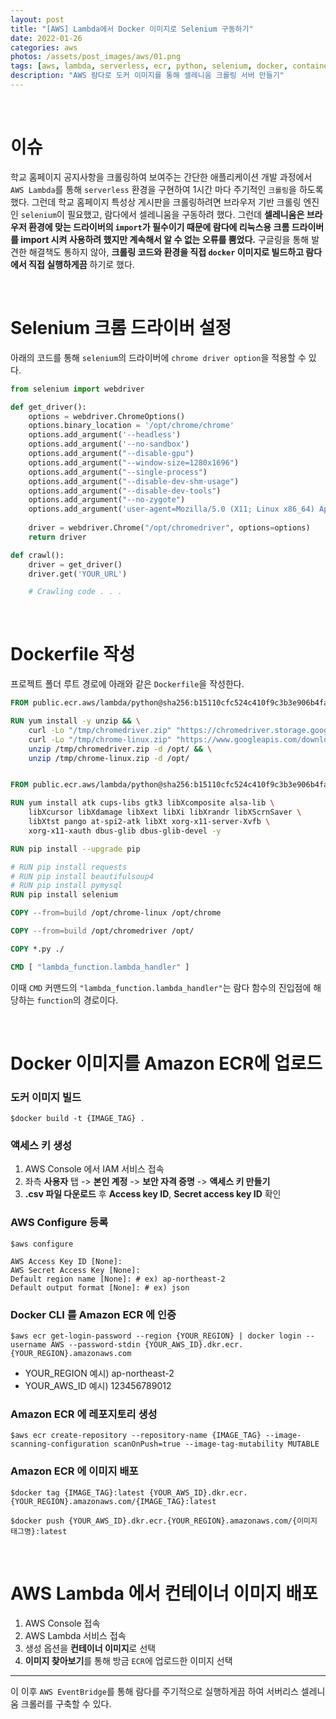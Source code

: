 ```yaml
---
layout: post
title: "[AWS] Lambda에서 Docker 이미지로 Selenium 구동하기"
date: 2022-01-26
categories: aws
photos: /assets/post_images/aws/01.png
tags: [aws, lambda, serverless, ecr, python, selenium, docker, container, image]
description: "AWS 람다로 도커 이미지를 통해 셀레니움 크롤링 서버 만들기"
---
```


<br>

# 이슈

학교 홈페이지 공지사항을 크롤링하여 보여주는 간단한 애플리케이션 개발 과정에서 `AWS Lambda`를 통해 `serverless` 환경을 구현하여 1시간 마다 주기적인 `크롤링`을 하도록 했다. 그런데 학교 홈페이지 특성상 게시판을 크롤링하려면 브라우저 기반 크롤링 엔진인 `selenium`이 필요했고, 람다에서 셀레니움을 구동하려 했다. 그런데 **셀레니움은 브라우저 환경에 맞는 드라이버의 `import`가 필수이기 때문에 람다에 리눅스용 크롬 드라이버를 import 시켜 사용하려 했지만 계속해서 알 수 없는 오류를 뿜었다.** 구글링을 통해 발견한 해결책도 통하지 않아, **크롤링 코드와 환경을 직접 `docker` 이미지로 빌드하고 람다에서 직접 실행하게끔** 하기로 했다.

<br>

# Selenium 크롬 드라이버 설정

아래의 코드를 통해 `selenium`의 드라이버에 `chrome driver option`을 적용할 수 있다.

```python
from selenium import webdriver

def get_driver():
    options = webdriver.ChromeOptions()
    options.binary_location = '/opt/chrome/chrome'
    options.add_argument('--headless')
    options.add_argument('--no-sandbox')
    options.add_argument("--disable-gpu")
    options.add_argument("--window-size=1280x1696")
    options.add_argument("--single-process")
    options.add_argument("--disable-dev-shm-usage")
    options.add_argument("--disable-dev-tools")
    options.add_argument("--no-zygote")
    options.add_argument('user-agent=Mozilla/5.0 (X11; Linux x86_64) AppleWebKit/537.36 (KHTML, like Gecko) Chrome/61.0.3163.100 Safari/537.36')
    
    driver = webdriver.Chrome("/opt/chromedriver", options=options)
    return driver

def crawl():
    driver = get_driver()
    driver.get('YOUR_URL')

    # Crawling code . . .
```

<br>

# Dockerfile 작성

프로젝트 폴더 루트 경로에 아래와 같은 `Dockerfile`을 작성한다.

```Dockerfile
FROM public.ecr.aws/lambda/python@sha256:b15110cfc524c410f9c3b3e906b4fa2fe268c38811c4c34f048e8e5d4c9669c8 as build

RUN yum install -y unzip && \
    curl -Lo "/tmp/chromedriver.zip" "https://chromedriver.storage.googleapis.com/97.0.4692.71/chromedriver_linux64.zip" && \
    curl -Lo "/tmp/chrome-linux.zip" "https://www.googleapis.com/download/storage/v1/b/chromium-browser-snapshots/o/Linux_x64%2F938549%2Fchrome-linux.zip?alt=media" && \
    unzip /tmp/chromedriver.zip -d /opt/ && \
    unzip /tmp/chrome-linux.zip -d /opt/


FROM public.ecr.aws/lambda/python@sha256:b15110cfc524c410f9c3b3e906b4fa2fe268c38811c4c34f048e8e5d4c9669c8

RUN yum install atk cups-libs gtk3 libXcomposite alsa-lib \
    libXcursor libXdamage libXext libXi libXrandr libXScrnSaver \
    libXtst pango at-spi2-atk libXt xorg-x11-server-Xvfb \
    xorg-x11-xauth dbus-glib dbus-glib-devel -y

RUN pip install --upgrade pip

# RUN pip install requests
# RUN pip install beautifulsoup4
# RUN pip install pymysql
RUN pip install selenium

COPY --from=build /opt/chrome-linux /opt/chrome

COPY --from=build /opt/chromedriver /opt/

COPY *.py ./

CMD [ "lambda_function.lambda_handler" ]
```

이때 `CMD` 커맨드의 `"lambda_function.lambda_handler"`는 람다 함수의 진입점에 해당하는 `function`의 경로이다.

<br>

# Docker 이미지를 Amazon ECR에 업로드

### 도커 이미지 빌드

```shell
$docker build -t {IMAGE_TAG} .   
```

### 액세스 키 생성

1. AWS Console 에서 IAM 서비스 접속
2. 좌측 **사용자** 탭 -> **본인 계정** -> **보안 자격 증명** -> **액세스 키 만들기**
3. **.csv 파일 다운로드** 후 **Access key ID**, **Secret access key ID** 확인

### AWS Configure 등록

```shell
$aws configure

AWS Access Key ID [None]:
AWS Secret Access Key [None]: 
Default region name [None]: # ex) ap-northeast-2
Default output format [None]: # ex) json
```

### Docker CLI 를 Amazon ECR 에 인증

```shell
$aws ecr get-login-password --region {YOUR_REGION} | docker login --username AWS --password-stdin {YOUR_AWS_ID}.dkr.ecr.{YOUR_REGION}.amazonaws.com    
```

- YOUR_REGION 예시) ap-northeast-2
- YOUR_AWS_ID 예시) 123456789012

### Amazon ECR 에 레포지토리 생성

```shell
$aws ecr create-repository --repository-name {IMAGE_TAG} --image-scanning-configuration scanOnPush=true --image-tag-mutability MUTABLE
```

### Amazon ECR 에 이미지 배포

```shell
$docker tag {IMAGE_TAG}:latest {YOUR_AWS_ID}.dkr.ecr.{YOUR_REGION}.amazonaws.com/{IMAGE_TAG}:latest

$docker push {YOUR_AWS_ID}.dkr.ecr.{YOUR_REGION}.amazonaws.com/{이미지 태그명}:latest        
```

<br>

# AWS Lambda 에서 컨테이너 이미지 배포

1. AWS Console 접속
2. AWS Lambda 서비스 접속
3. 생성 옵션을 **컨테이너 이미지**로 선택
4. **이미지 찾아보기**를 통해 방금 `ECR`에 업로드한 이미지 선택

---

이 이후 `AWS EventBridge`를 통해 람다를 주기적으로 실행하게끔 하여 서버리스 셀레니움 크롤러를 구축할 수 있다.